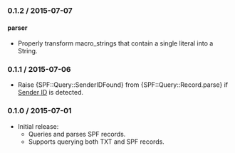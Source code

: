 ### 0.1.2 / 2015-07-07

#### parser

* Properly transform macro_strings that contain a single literal into a String.

### 0.1.1 / 2015-07-06

* Raise {SPF::Query::SenderIDFound} from {SPF::Query::Record.parse} if
  [Sender ID](http://www.openspf.org/SPF_vs_Sender_ID) is detected.

### 0.1.0 / 2015-07-01

* Initial release:
  * Queries and parses SPF records.
  * Supports querying both TXT and SPF records.

